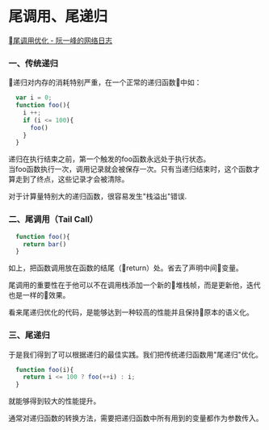 # 尾调用、尾递归


[尾调用优化 - 阮一峰的网络日志](http://www.ruanyifeng.com/blog/2015/04/tail-call.html)



### 一、传统递归
递归对内存的消耗特别严重，在一个正常的递归函数中如：

```javascript
  var i = 0;
  function foo(){
    i ++;
    if (i <= 100){
      foo()
    }
  }
```

递归在执行结束之前，第一个触发的foo函数永远处于执行状态。  
当foo函数执行一次，调用记录就会被保存一次。只有当递归结束时，这个函数才算走到了终点，这些记录才会被清除。  


对于计算量特别大的递归函数，很容易发生"栈溢出"错误.

### 二、尾调用（Tail Call）

```javascript
  function foo(){
    return bar()
  }
```

如上，把函数调用放在函数的结尾（return）处。省去了声明中间变量。  

尾调用的重要性在于他可以不在调用栈添加一个新的堆栈帧，而是更新他，迭代也是一样的效果。

看来尾递归优化的代码，是能够达到一种较高的性能并且保持原本的语义化。


### 三、尾递归

于是我们得到了可以根据递归的最佳实践。我们把传统递归函数用"尾递归"优化。
```javascript
  function foo(i){
    return i <= 100 ? foo(++i) : i;
  }
```

就能够得到较大的性能提升。  

通常对递归函数的转换方法，需要把递归函数中所有用到的变量都作为参数传入。  